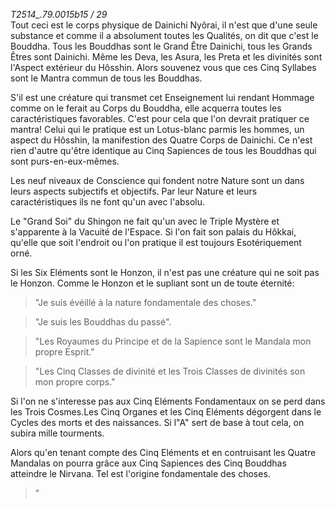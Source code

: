 *T2514_.79.0015b15 / 29*   
Tout ceci est le corps physique de Dainichi Nyôrai, il n'est que d'une seule substance et comme il a absolument toutes les Qualités, on dit que c'est le Bouddha. Tous les Bouddhas sont le Grand Être Dainichi, tous les Grands Êtres sont Dainichi. Même les Deva, les Asura, les Preta et les divinités sont l'Aspect extérieur du Hôsshin. Alors souvenez vous que ces Cinq Syllabes sont le Mantra commun de tous les Bouddhas. 

S'il est une créature qui transmet cet Enseignement lui rendant Hommage comme on le ferait au Corps du Bouddha, elle acquerra toutes les caractéristiques favorables. C'est pour cela que l'on devrait pratiquer ce mantra! Celui qui le pratique est un Lotus-blanc parmis les hommes, un aspect du Hôsshin, la manifestion des Quatre Corps de Dainichi. Ce n'est rien d'autre qu'être identique au Cinq Sapiences de tous les Bouddhas qui sont purs-en-eux-mêmes.

Les neuf niveaux de Conscience qui fondent notre Nature sont un dans leurs aspects subjectifs et objectifs. Par leur Nature et leurs caractéristiques ils ne font qu'un avec l'absolu.

Le "Grand Soi" du Shingon ne fait qu'un avec le Triple Mystère et s'apparente à la Vacuité de l'Espace. Si l'on fait son palais du Hôkkai, qu'elle que soit l'endroit ou l'on pratique il est toujours Esotériquement orné.

Si les Six Eléments sont le Honzon, il n'est pas une créature qui ne soit pas le Honzon. Comme le Honzon et le supliant sont un de toute éternité:

>"Je suis évéillé à la nature fondamentale des choses."   

>"Je suis les Bouddhas du passé".

>"Les Royaumes du Principe et de la Sapience sont le Mandala mon propre Esprit."

>"Les Cinq Classes de divinité et les Trois Classes de divinités son mon propre corps."

Si l'on ne s'interesse pas aux Cinq Eléments Fondamentaux on se perd dans les Trois Cosmes.Les Cinq Organes et les Cinq Eléments dégorgent dans le Cycles des morts et des naissances. Si l"A" sert de base à tout cela, on subira mille tourments.

Alors qu'en tenant compte des Cinq Eléments et en contruisant les Quatre Mandalas on pourra grâce aux Cinq Sapiences des Cinq Bouddhas atteindre le Nirvana. Tel est l'origine fondamentale des choses.



>"
